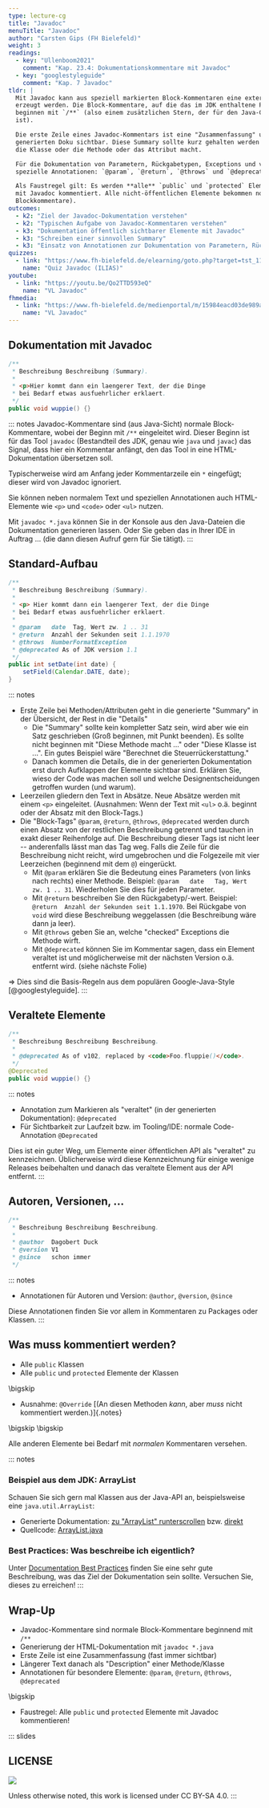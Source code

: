 ```yaml
---
type: lecture-cg
title: "Javadoc"
menuTitle: "Javadoc"
author: "Carsten Gips (FH Bielefeld)"
weight: 3
readings:
  - key: "Ullenboom2021"
    comment: "Kap. 23.4: Dokumentationskommentare mit Javadoc"
  - key: "googlestyleguide"
    comment: "Kap. 7 Javadoc"
tldr: |
  Mit Javadoc kann aus speziell markierten Block-Kommentaren eine externe Dokumentation im HTML-Format
  erzeugt werden. Die Block-Kommentare, auf die das im JDK enthaltene Programm `javadoc` reagiert,
  beginnen mit `/**` (also einem zusätzlichen Stern, der für den Java-Compiler nur das erste Kommentarzeichen
  ist).

  Die erste Zeile eines Javadoc-Kommentars ist eine "Zusammenfassung" und an fast allen Stellen der
  generierten Doku sichtbar. Diese Summary sollte kurz gehalten werden und eine Idee vermitteln, was
  die Klasse oder die Methode oder das Attribut macht.

  Für die Dokumentation von Parametern, Rückgabetypen, Exceptions und veralteten Elementen existieren
  spezielle Annotationen: `@param`, `@return`, `@throws` und `@deprecated`.

  Als Faustregel gilt: Es werden **alle** `public` und `protected` Elemente (Klassen, Methoden, Attribute)
  mit Javadoc kommentiert. Alle nicht-öffentlichen Elemente bekommen normale Java-Kommentare (Zeilen- oder
  Blockkommentare).
outcomes:
  - k2: "Ziel der Javadoc-Dokumentation verstehen"
  - k2: "Typischen Aufgabe von Javadoc-Kommentaren verstehen"
  - k3: "Dokumentation öffentlich sichtbarer Elemente mit Javadoc"
  - k3: "Schreiben einer sinnvollen Summary"
  - k3: "Einsatz von Annotationen zur Dokumentation von Parametern, Rückgabetypen, Exceptions, veralteten Elementen"
quizzes:
  - link: "https://www.fh-bielefeld.de/elearning/goto.php?target=tst_1106229&client_id=FH-Bielefeld"
    name: "Quiz Javadoc (ILIAS)"
youtube:
  - link: "https://youtu.be/Qo2TTD593eQ"
    name: "VL Javadoc"
fhmedia:
  - link: "https://www.fh-bielefeld.de/medienportal/m/15984eacd03de989ab2bce322ace5d74da962a911ae45afbb60958714ed6b16c72c962aec4b60acda9419ef15d26c5a5265129245f26beb0f905af9a7176b9fa"
    name: "VL Javadoc"
---
```



## Dokumentation mit Javadoc

```java
/**
 * Beschreibung Beschreibung (Summary).
 *
 * <p>Hier kommt dann ein laengerer Text, der die Dinge
 * bei Bedarf etwas ausfuehrlicher erklaert.
 */
public void wuppie() {}
```

::: notes
Javadoc-Kommentare sind (aus Java-Sicht) normale Block-Kommentare, wobei der Beginn mit
`/**` eingeleitet wird. Dieser Beginn ist für das Tool `javadoc` (Bestandteil des JDK,
genau wie `java` und `javac`) das Signal, dass hier ein Kommentar anfängt, den das
Tool in eine HTML-Dokumentation übersetzen soll.

Typischerweise wird am Anfang jeder Kommentarzeile ein `*` eingefügt; dieser wird von
Javadoc ignoriert.

Sie können neben normalem Text und speziellen Annotationen auch HTML-Elemente wie `<p>`
und `<code>` oder `<ul>` nutzen.

Mit `javadoc *.java` können Sie in der Konsole aus den Java-Dateien die Dokumentation
generieren lassen. Oder Sie geben das in Ihrer IDE in Auftrag ... (die dann diesen
Aufruf gern für Sie tätigt).
:::


## Standard-Aufbau

```java
/**
 * Beschreibung Beschreibung (Summary).
 *
 * <p> Hier kommt dann ein laengerer Text, der die Dinge
 * bei Bedarf etwas ausfuehrlicher erklaert.
 *
 * @param   date  Tag, Wert zw. 1 .. 31
 * @return  Anzahl der Sekunden seit 1.1.1970
 * @throws  NumberFormatException
 * @deprecated As of JDK version 1.1
 */
public int setDate(int date) {
    setField(Calendar.DATE, date);
}
```

::: notes
*   Erste Zeile bei Methoden/Attributen geht in die generierte "Summary" in der Übersicht,
    der Rest in die "Details"
    *   Die "Summary" sollte kein kompletter Satz sein, wird aber wie ein Satz geschrieben
        (Groß beginnen, mit Punkt beenden). Es sollte nicht beginnen mit "Diese Methode
        macht ..." oder "Diese Klasse ist ...". Ein gutes Beispiel wäre "Berechnet die
        Steuerrückerstattung."
    *   Danach kommen die Details, die in der generierten Dokumentation erst durch
        Aufklappen der Elemente sichtbar sind. Erklären Sie, wieso der Code was machen
        soll und welche Designentscheidungen getroffen wurden (und warum).
*   Leerzeilen gliedern den Text in Absätze. Neue Absätze werden mit einem `<p>` eingeleitet.
    (Ausnahmen: Wenn der Text mit `<ul>` o.ä. beginnt oder der Absatz  mit den Block-Tags.)
*   Die "Block-Tags" `@param`, `@return`, `@throws`, `@deprecated` werden durch einen
    Absatz von der restlichen Beschreibung getrennt und tauchen in exakt dieser Reihenfolge
    auf. Die Beschreibung dieser Tags ist nicht leer -- anderenfalls lässt man das Tag weg.
    Falls die Zeile für die Beschreibung nicht reicht, wird umgebrochen und die Folgezeile
    mit vier Leerzeichen (beginnend mit dem `@`) eingerückt.
    *   Mit `@param` erklären Sie die Bedeutung eines Parameters (von links nach rechts) einer
        Methode. Beispiel: `@param   date   Tag, Wert zw. 1 .. 31`. Wiederholen Sie dies für
        jeden Parameter.
    *   Mit `@return` beschreiben Sie den Rückgabetyp/-wert. Beispiel:
        `@return  Anzahl der Sekunden seit 1.1.1970`.
        Bei Rückgabe von `void` wird diese Beschreibung weggelassen (die Beschreibung wäre
        dann ja leer).
    *   Mit `@throws` geben Sie an, welche "checked" Exceptions die Methode wirft.
    *   Mit `@deprecated` können Sie im Kommentar sagen, dass ein Element veraltet ist und
        möglicherweise mit der nächsten Version o.ä. entfernt wird. (siehe nächste Folie)

=> Dies sind die Basis-Regeln aus dem populären Google-Java-Style [@googlestyleguide].
:::


## Veraltete Elemente

```java
/**
 * Beschreibung Beschreibung Beschreibung.
 *
 * @deprecated As of v102, replaced by <code>Foo.fluppie()</code>.
 */
@Deprecated
public void wuppie() {}
```

::: notes
*   Annotation zum Markieren als "veraltet" (in der generierten Dokumentation): `@deprecated`
*   Für Sichtbarkeit zur Laufzeit bzw. im Tooling/IDE: normale Code-Annotation `@Deprecated`

Dies ist ein guter Weg, um Elemente einer öffentlichen API als "veraltet" zu
kennzeichnen. Üblicherweise wird diese Kennzeichnung für einige wenige Releases
beibehalten und danach das veraltete Element aus der API entfernt.
:::


## Autoren, Versionen, ...

```java
/**
 * Beschreibung Beschreibung Beschreibung.
 *
 * @author  Dagobert Duck
 * @version V1
 * @since   schon immer
 */
```

::: notes
*   Annotationen für Autoren und Version: `@author`, `@version`, `@since`

Diese Annotationen finden Sie vor allem in Kommentaren zu Packages oder Klassen.
:::


## Was muss kommentiert werden?

*   Alle `public` Klassen
*   Alle `public` und `protected` Elemente der Klassen

\bigskip

*   Ausnahme: `@Override`  [(An diesen Methoden _kann_, aber _muss_ nicht kommentiert werden.)]{.notes}

\bigskip
\bigskip

Alle anderen Elemente bei Bedarf mit _normalen_ Kommentaren versehen.

::: notes
### Beispiel aus dem JDK: ArrayList

Schauen Sie sich gern mal Klassen aus der Java-API an, beispielsweise eine `java.util.ArrayList`:
*   Generierte Dokumentation:
    [zu "ArrayList" runterscrollen](https://docs.oracle.com/javase/8/docs/api/index.html?java/util/package-summary.html)
    bzw. [direkt](https://docs.oracle.com/javase/8/docs/api/java/util/ArrayList.html)
*   Quellcode: [ArrayList.java](https://hg.openjdk.java.net/jdk8/jdk8/jdk/file/tip/src/share/classes/java/util/ArrayList.java)

### Best Practices: Was beschreibe ich eigentlich?

Unter [Documentation Best Practices](https://github.com/google/styleguide/blob/gh-pages/docguide/best_practices.md#documentation-is-the-story-of-your-code)
finden Sie eine sehr gute Beschreibung, was das Ziel der Dokumentation sein sollte. Versuchen Sie, dieses zu erreichen!
:::


## Wrap-Up

*   Javadoc-Kommentare sind normale Block-Kommentare beginnend mit `/**`
*   Generierung der HTML-Dokumentation mit `javadoc *.java`
*   Erste Zeile ist eine Zusammenfassung (fast immer sichtbar)
*   Längerer Text danach als "Description" einer Methode/Klasse
*   Annotationen für besondere Elemente: `@param`, `@return`, `@throws`, `@deprecated`

\bigskip

*   Faustregel: Alle `public` und `protected` Elemente mit Javadoc kommentieren!







<!-- DO NOT REMOVE - THIS IS A LAST SLIDE TO INDICATE THE LICENSE AND POSSIBLE EXCEPTIONS (IMAGES, ...). -->
::: slides
## LICENSE
![](https://licensebuttons.net/l/by-sa/4.0/88x31.png)

Unless otherwise noted, this work is licensed under CC BY-SA 4.0.
:::
